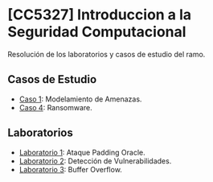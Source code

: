 # [CC5327] Introduccion a la Seguridad Computacional
Resolución de los laboratorios y casos de estudio del ramo.

## Casos de Estudio
- [Caso 1](Casos_de_Estudio/Caso_1): Modelamiento de Amenazas.
- [Caso 4](Casos_de_Estudio/Caso_4): Ransomware.

## Laboratorios
- [Laboratorio 1](Laboratorios/Lab_1): Ataque Padding Oracle.
- [Laboratorio 2](Laboratorios/Lab_2): Detección de Vulnerabilidades.
- [Laboratorio 3](Laboratorios/Lab_3): Buffer Overflow.
